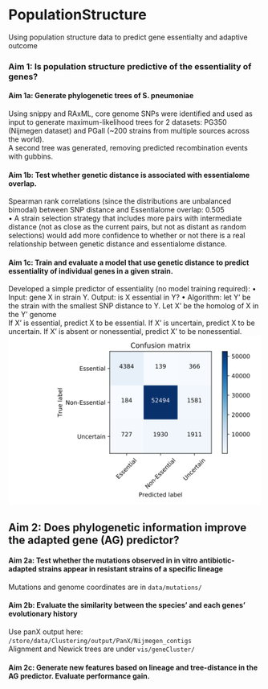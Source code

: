 # PopulationStructure
Using population structure data to predict gene essentialty and adaptive outcome

### Aim 1: Is population structure predictive of the essentiality of genes? 
#### Aim 1a: Generate phylogenetic trees of S. pneumoniae 
Using snippy and RAxML, core genome SNPs were identified and used as input to generate maximum-likelihood trees for 2 datasets: PG350 (Nijmegen dataset) and  PGall (~200 strains from multiple sources across the world).       
A second tree was generated, removing predicted recombination events with gubbins. 
#### Aim 1b: Test whether genetic distance is associated with essentialome overlap.  
Spearman rank correlations (since the distributions are unbalanced bimodal) between SNP distance and Essentialome overlap: 0.505    
•	A strain selection strategy that includes more pairs with intermediate distance (not as close as the current pairs, but not as distant as random selections) would add more confidence to whether or not there is a real relationship between genetic distance and essentialome distance. 

#### Aim 1c: Train and evaluate a model that use genetic distance to predict essentiality of individual genes in a given strain. 
Developed a simple predictor of essentiality (no model training required):
•	Input: gene X in strain Y. Output: is X essential in Y? 
•	Algorithm: let Y’ be the strain with the smallest SNP distance to Y. 
Let X’ be the homolog of X in the Y’ genome    
If X’ is essential, predict X to be essential. If X’ is uncertain, predict X to be uncertain. If X’ is absent or nonessential, predict X’ to be nonessential.     
![Confusion Matrix](code/Aim1c_cm.svg)    
    
	 
	 
	 
## Aim 2: Does phylogenetic information improve the adapted gene (AG) predictor? 
#### Aim 2a: Test whether the mutations observed in in vitro antibiotic-adapted strains appear in resistant strains of a specific lineage
Mutations and genome coordinates are in `data/mutations/`    

	
#### Aim 2b: Evaluate the similarity between the species’ and each genes’ evolutionary history
Use panX output here: `/store/data/Clustering/output/PanX/Nijmegen_contigs`    
Alignment and Newick trees are under `vis/geneCluster/`    
	 
#### Aim 2c: Generate new features based on lineage and tree-distance in the AG predictor. Evaluate performance gain.